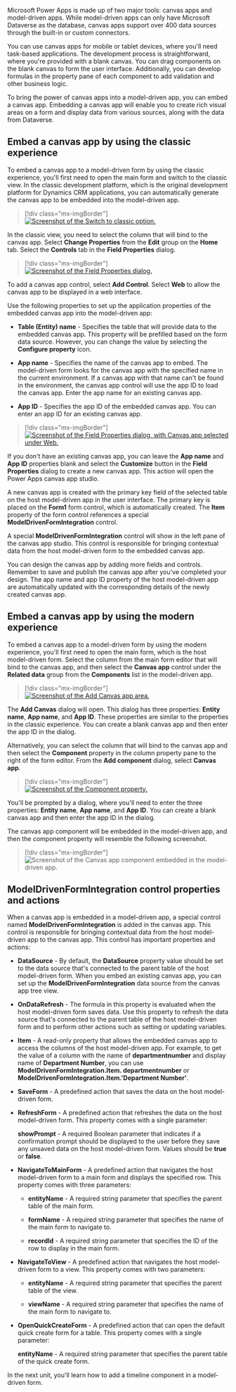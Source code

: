 Microsoft Power Apps is made up of two major tools: canvas apps and model-driven apps. While model-driven apps can only have Microsoft Dataverse as the database, canvas apps support over 400 data sources through the built-in or custom connectors.

You can use canvas apps for mobile or tablet devices, where you'll need task-based applications. The development process is straightforward, where you're provided with a blank canvas. You can drag components on the blank canvas to form the user interface. Additionally, you can develop formulas in the property pane of each component to add validation and other business logic.

To bring the power of canvas apps into a model-driven app, you can embed a canvas app. Embedding a canvas app will enable you to create rich visual areas on a form and display data from various sources, along with the data from Dataverse.

## Embed a canvas app by using the classic experience

To embed a canvas app to a model-driven form by using the classic experience, you'll first need to open the main form and switch to the classic view. In the classic development platform, which is the original development platform for Dynamics CRM applications, you can automatically generate the canvas app to be embedded into the model-driven app.

> [!div class="mx-imgBorder"]
> [![Screenshot of the Switch to classic option.](../media/classic.png)](../media/classic.png#lightbox)

In the classic view, you need to select the column that will bind to the canvas app. Select **Change Properties** from the **Edit** group on the **Home** tab. Select the **Controls** tab in the **Field Properties** dialog.

> [!div class="mx-imgBorder"]
> [![Screenshot of the Field Properties dialog.](../media/controls.png)](../media/controls.png#lightbox)

To add a canvas app control, select **Add Control**. Select **Web** to allow the canvas app to be displayed in a web interface.

Use the following properties to set up the application properties of the embedded canvas app into the model-driven app:

- **Table (Entity) name** - Specifies the table that will provide data to the embedded canvas app. This property will be prefilled based on the form data source. However, you can change the value by selecting the **Configure property** icon.

- **App name** - Specifies the name of the canvas app to embed. The model-driven form looks for the canvas app with the specified name in the current environment. If a canvas app with that name can't be found in the environment, the canvas app control will use the app ID to load the canvas app. Enter the app name for an existing canvas app.

- **App ID** - Specifies the app ID of the embedded canvas app. You can enter an app ID for an existing canvas app.

> [!div class="mx-imgBorder"]
> [![Screenshot of the Field Properties dialog, with Canvas app selected under Web.](../media/field-properties.png)](../media/field-properties.png#lightbox)

If you don't have an existing canvas app, you can leave the **App name** and **App ID** properties blank and select the **Customize** button in the **Field Properties** dialog to create a new canvas app. This action will open the Power Apps canvas app studio.

A new canvas app is created with the primary key field of the selected table on the host model-driven app in the user interface. The primary key is placed on the **Form1** form control, which is automatically created. The **Item** property of the form control references a special **ModelDrivenFormIntegration** control.

A special **ModelDrivenFormIntegration** control will show in the left pane of the canvas app studio. This control is responsible for bringing contextual data from the host model-driven form to the embedded canvas app.

You can design the canvas app by adding more fields and controls. Remember to save and publish the canvas app after you've completed your design. The app name and app ID property of the host model-driven app are automatically updated with the corresponding details of the newly created canvas app.

## Embed a canvas app by using the modern experience

To embed a canvas app to a model-driven form by using the modern experience, you'll first need to open the main form, which is the host model-driven form. Select the column from the main form editor that will bind to the canvas app, and then select the **Canvas app** control under the **Related data** group from the **Components** list in the model-driven app.

> [!div class="mx-imgBorder"]
> [![Screenshot of the Add Canvas app area.](../media/add-canvas-app.png)](../media/add-canvas-app.png#lightbox)

The **Add Canvas** dialog will open. This dialog has three properties: **Entity name**, **App name**, and **App ID**. These properties are similar to the properties in the classic experience. You can create a blank canvas app and then enter the app ID in the dialog.

Alternatively, you can select the column that will bind to the canvas app and then select the **Component** property in the column property pane to the right of the form editor. From the **Add component** dialog, select **Canvas app**.

> [!div class="mx-imgBorder"]
> [![Screenshot of the Component property.](../media/component.png)](../media/component.png#lightbox)

You'll be prompted by a dialog, where you'll need to enter the three properties: **Entity name**, **App name**, and **App ID**. You can create a blank canvas app and then enter the app ID in the dialog.

The canvas app component will be embedded in the model-driven app, and then the component property will resemble the following screenshot.

> [!div class="mx-imgBorder"]
> ![Screenshot of the Canvas app component embedded in the model-driven app.](../media/components.png)

## ModelDrivenFormIntegration control properties and actions

When a canvas app is embedded in a model-driven app, a special control named **ModelDrivenFormIntegration** is added in the canvas app. This control is responsible for bringing contextual data from the host model-driven app to the canvas app. This control has important properties and actions:

- **DataSource** - By default, the **DataSource** property value should be set to the data source that's connected to the parent table of the host model-driven form. When you embed an existing canvas app, you can set up the **ModelDrivenFormIntegration** data source from the canvas app tree view.

- **OnDataRefresh** - The formula in this property is evaluated when the host model-driven form saves data. Use this property to refresh the data source that's connected to the parent table of the host model-driven form and to perform other actions such as setting or updating variables.

- **Item** - A read-only property that allows the embedded canvas app to access the columns of the host model-driven app. For example, to get the value of a column with the name of **departmentnumber** and display name of **Department Number**, you can use **ModelDrivenFormIntegration.Item. departmentnumber** or **ModelDrivenFormIntegration.Item.'Department Number'**.

- **SaveForm** - A predefined action that saves the data on the host model-driven form.

- **RefreshForm** - A predefined action that refreshes the data on the host model-driven form. This property comes with a single parameter:

    **showPrompt** - A required Boolean parameter that indicates if a confirmation prompt should be displayed to the user before they save any unsaved data on the host model-driven form. Values should be **true** or **false**.

- **NavigateToMainForm** - A predefined action that navigates the host model-driven form to a main form and displays the specified row. This property comes with three parameters:

    - **entityName** - A required string parameter that specifies the parent table of the main form.

    - **formName** - A required string parameter that specifies the name of the main form to navigate to.

    - **recordId** - A required string parameter that specifies the ID of the row to display in the main form.

- **NavigateToView** - A predefined action that navigates the host model-driven form to a view. This property comes with two parameters:

    - **entityName** - A required string parameter that specifies the parent table of the view.

    - **viewName** - A required string parameter that specifies the name of the main form to navigate to.

- **OpenQuickCreateForm** - A predefined action that can open the default quick create form for a table. This property comes with a single parameter:

    **entityName** - A required string parameter that specifies the parent table of the quick create form.

In the next unit, you'll learn how to add a timeline component in a model-driven form.
